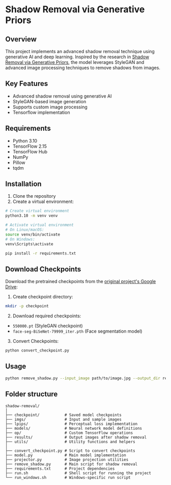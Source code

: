 # Shadow Removal via Generative Priors

## Overview
This project implements an advanced shadow removal technique using generative AI and deep learning. Inspired by the research in [Shadow Removal via Generative Priors](https://github.com/YingqingHe/Shadow-Removal-via-Generative-Priors), the model leverages StyleGAN and advanced image processing techniques to remove shadows from images.

## Key Features
- Advanced shadow removal using generative AI
- StyleGAN-based image generation
- Supports custom image processing
- Tensorflow implementation

## Requirements
- Python 3.10
- TensorFlow 2.15
- TensorFlow Hub
- NumPy
- Pillow
- tqdm

## Installation
1. Clone the repository
2. Create a virtual environment:
```bash
# Create virtual environment
python3.10 -m venv venv

# Activate virtual environment
# On Linux/macOS:
source venv/bin/activate
# On Windows:
venv\Scripts\activate

pip install -r requirements.txt
```

## Download Checkpoints
Download the pretrained checkpoints from the [original project's Google Drive](https://drive.google.com/drive/folders/1Rg5He8XIY8qP4JYPFRRGUIvfZUcqm8zt?usp=sharing):

1. Create checkpoint directory:
```bash
mkdir -p checkpoint
```

2. Download required checkpoints:
- `550000.pt` (StyleGAN checkpoint)
- `face-seg-BiSeNet-79999_iter.pth` (Face segmentation model)

3. Convert Checkpoints:
```bash
python convert_checkpoint.py 
```

## Usage
```bash
python remove_shadow.py --input_image path/to/image.jpg --output_dir results/
```

## Folder structure

```
shadow-removal/
│
├── checkpoint/           # Saved model checkpoints
├── imgs/                 # Input and sample images
├── lpips/                # Perceptual loss implementation
├── models/               # Neural network model definitions
├── op/                   # Custom TensorFlow operations
├── results/              # Output images after shadow removal
├── utils/                # Utility functions and helpers
│
├── convert_checkpoint.py # Script to convert checkpoints
├── model.py              # Main model implementation
├── projector.py          # Image projection utilities
├── remove_shadow.py      # Main script for shadow removal
├── requirements.txt      # Project dependencies
├── run.sh                # Shell script for running the project
└── run_windows.sh        # Windows-specific run script
```